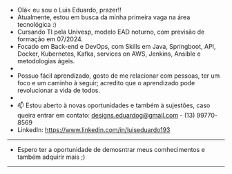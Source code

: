 - Olá< eu sou o Luis Eduardo, prazer!!
- Atualmente, estou em busca da minha primeira vaga na área tecnológica :)
- Cursando TI pela Univesp, modelo EAD noturno, com previsão de formação em 07/2024.
- Focado em Back-end e DevOps, com Skills em Java, Springboot, API, Docker, Kubernetes, Kafka, services on AWS, Jenkins, Ansible e metodologias ágeis.
-
- Possuo fácil aprendizado, gosto de me relacionar com pessoas, ter um foco e um caminho à seguir; acredito que o aprendizado pode revolucionar a vida de todos.
- 
- 📫 Estou aberto à novas oportunidades e também à sujestões, caso queira entrar em contato: designs.eduardog@gmail.com - (13) 99770-8569 
- LinkedIn: https://www.linkedin.com/in/luiseduardo193
-----------------------------------------------------------------------------------------------------------------------------------------------------
-  Espero ter a oportunidade de demosntrar meus comhecimentos e também adquirir mais ;)
-----------------------------------------------------------------------------------------------------------------------------------------------------


